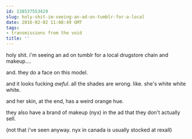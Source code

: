 ```yaml
---
id: 138537553429
slug: holy-shit-im-seeing-an-ad-on-tumblr-for-a-local
date: 2016-02-02 11:08:49 GMT
tags:
- transmissions from the void
title: ''
---
```


holy shit. i'm seeing an ad on tumblr for a local drugstore chain and makeup....

and. they do a face on this model.

and it looks fucking *awful*. all the shades are wrong. like. she's white white white.

and her skin, at the end, has a weird orange hue.

they also have a brand of makeup (nyx) in the ad that they don't actually sell.

(not that i've seen anyway. nyx in canada is usually stocked at rexall)